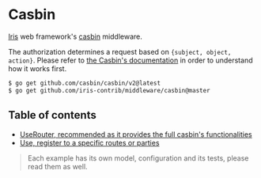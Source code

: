 # Casbin

[Iris](https://github.com/kataras/iris) web framework's [casbin](https://github.com/casbin/casbin) middleware.

The authorization determines a request based on `{subject, object, action}`. Please refer to [the Casbin's documentation](https://github.com/casbin/casbin) in order to understand how it works first.

```sh
$ go get github.com/casbin/casbin/v2@latest
$ go get github.com/iris-contrib/middleware/casbin@master
```

## Table of contents

- [UseRouter, recommended as it provides the full casbin's functionalities](_examples/router/main.go)
- [Use, register to a specific routes or parties](_examples/middleware/main.go)

> Each example has its own model, configuration and its tests, please read them as well.